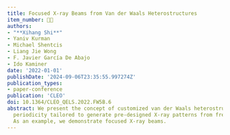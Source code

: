 ```yaml
---
title: Focused X-ray Beams from Van der Waals Heterostructures
item_number: 👨‍🏫
authors:
- "**Xihang Shi**"
- Yaniv Kurman
- Michael Shentcis
- Liang Jie Wong
- F. Javier García De Abajo
- Ido Kaminer
date: '2022-01-01'
publishDate: '2024-09-06T23:35:55.997274Z'
publication_types:
- paper-conference
publication: 'CLEO'
doi: 10.1364/CLEO_QELS.2022.FW5B.6
abstract: We present the concept of customized van der Waals heterostructures with
  periodicity tailored to generate pre-designed X-ray patterns from free electrons.
  As an example, we demonstrate focused X-ray beams.
---
```


